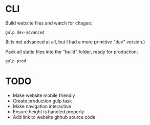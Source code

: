# CLI

Build website files and watch for chages:

`gulp dev-advanced`

(It is not advanced at all, but I had a more primitive "dev" version.)

Pack all static files into the "build" folder, ready for production:

`gulp prod`

# TODO

- Make website mobile friendly
- Create production gulp task
- Make navigation interactive
- Ensure height is handled properly
- Add link to website github source code